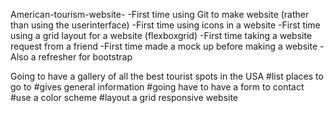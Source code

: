 American-tourism-website-
-First time using Git to make website (rather than using the userinterface) 
-First time using icons in a website 
-First time using a grid layout for a website (flexboxgrid)
-First time taking a website request from a friend 
-First time made a mock up before making a website 
-Also a refresher for bootstrap

Going to have a gallery of all the best tourist spots in the USA
#list places to go to 
#gives general information 
#going have to have a form to contact
#use a color scheme 
#layout a grid responsive website
 

